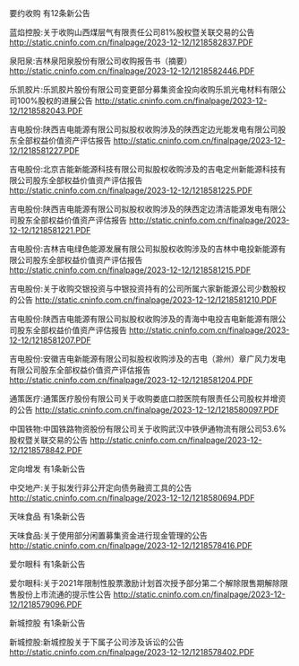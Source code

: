 要约收购 有12条新公告 

蓝焰控股:关于收购山西煤层气有限责任公司81%股权暨关联交易的公告 http://static.cninfo.com.cn/finalpage/2023-12-12/1218582837.PDF 

泉阳泉:吉林泉阳泉股份有限公司收购报告书（摘要） http://static.cninfo.com.cn/finalpage/2023-12-12/1218582446.PDF 

乐凯胶片:乐凯胶片股份有限公司变更部分募集资金投向收购乐凯光电材料有限公司100%股权的进展公告 http://static.cninfo.com.cn/finalpage/2023-12-12/1218582043.PDF 

吉电股份:陕西吉电能源有限公司拟股权收购涉及的陕西定边光能发电有限公司股东全部权益价值资产评估报告 http://static.cninfo.com.cn/finalpage/2023-12-12/1218581227.PDF 

吉电股份:北京吉能新能源科技有限公司拟股权收购涉及的吉电定州新能源科技有限公司股东全部权益价值资产评估报告 http://static.cninfo.com.cn/finalpage/2023-12-12/1218581225.PDF 

吉电股份:陕西吉电能源有限公司拟股权收购涉及的陕西定边清洁能源发电有限公司股东全部权益价值资产评估报告 http://static.cninfo.com.cn/finalpage/2023-12-12/1218581221.PDF 

吉电股份:吉林吉电绿色能源发展有限公司拟股权收购涉及的吉林中电投新能源有限公司股东全部权益价值资产评估报告 http://static.cninfo.com.cn/finalpage/2023-12-12/1218581215.PDF 

吉电股份:关于收购交银投资与中银投资持有的公司所属六家新能源公司少数股权的公告 http://static.cninfo.com.cn/finalpage/2023-12-12/1218581210.PDF 

吉电股份:陕西吉电能源有限公司拟股权收购涉及的青海中电投吉电新能源有限公司股东全部权益价值资产评估报告 http://static.cninfo.com.cn/finalpage/2023-12-12/1218581207.PDF 

吉电股份:安徽吉电新能源有限公司拟股权收购涉及的吉电（滁州）章广风力发电有限公司股东全部权益价值资产评估报告 http://static.cninfo.com.cn/finalpage/2023-12-12/1218581204.PDF 

通策医疗:通策医疗股份有限公司关于收购娄底口腔医院有限责任公司股权并增资的公告 http://static.cninfo.com.cn/finalpage/2023-12-12/1218580097.PDF 

中国铁物:中国铁路物资股份有限公司关于收购武汉中铁伊通物流有限公司53.6%股权暨关联交易的公告 http://static.cninfo.com.cn/finalpage/2023-12-12/1218578842.PDF 

定向增发 有1条新公告 

中交地产:关于拟发行非公开定向债务融资工具的公告 http://static.cninfo.com.cn/finalpage/2023-12-12/1218580694.PDF 

天味食品 有1条新公告 

天味食品:关于使用部分闲置募集资金进行现金管理的公告 http://static.cninfo.com.cn/finalpage/2023-12-12/1218578416.PDF 

爱尔眼科 有1条新公告 

爱尔眼科:关于2021年限制性股票激励计划首次授予部分第二个解除限售期解除限售股份上市流通的提示性公告 http://static.cninfo.com.cn/finalpage/2023-12-12/1218579096.PDF 

新城控股 有1条新公告 

新城控股:新城控股关于下属子公司涉及诉讼的公告 http://static.cninfo.com.cn/finalpage/2023-12-12/1218578402.PDF 

